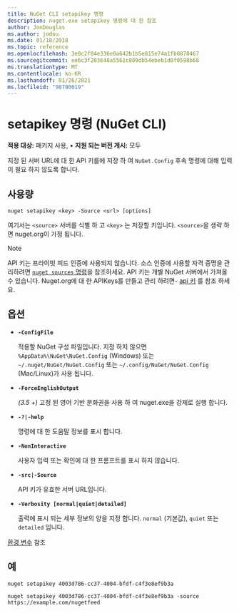```yaml
---
title: NuGet CLI setapikey 명령
description: nuget.exe setapikey 명령에 대 한 참조
author: JonDouglas
ms.author: jodou
ms.date: 01/18/2018
ms.topic: reference
ms.openlocfilehash: 3e0c2f84e336e0a642b1b5e815e74a1fb0878467
ms.sourcegitcommit: ee6c3f203648a5561c809db54ebeb1d0f0598b68
ms.translationtype: MT
ms.contentlocale: ko-KR
ms.lasthandoff: 01/26/2021
ms.locfileid: "98780019"
---
```

# <a name="setapikey-command-nuget-cli"></a>setapikey 명령 (NuGet CLI)

**적용 대상:** 패키지 사용, &bullet; **지원 되는 버전 게시:** 모두

지정 된 서버 URL에 대 한 API 키를에 저장 하 여 `NuGet.Config` 후속 명령에 대해 입력이 필요 하지 않도록 합니다.

## <a name="usage"></a>사용량

```cli
nuget setapikey <key> -Source <url> [options]
```

여기서는 `<source>` 서버를 식별 하 고 `<key>` 는 저장할 키입니다. `<source>`을 생략 하면 nuget.org이 가정 됩니다. 

> [!NOTE]
> API 키는 프라이빗 피드 인증에 사용되지 않습니다. 소스 인증에 사용할 자격 증명을 관리하려면 [`nuget sources` 명령](../cli-reference/cli-ref-sources.md)을 참조하세요.
> API 키는 개별 NuGet 서버에서 가져올 수 있습니다. Nuget.org에 대 한 APIKeys를 만들고 관리 하려면- [api 키](../../nuget-org/scoped-api-keys.md#acquire-an-api-key) 를 참조 하세요.

## <a name="options"></a>옵션

- **`-ConfigFile`**

  적용할 NuGet 구성 파일입니다. 지정 하지 않으면 `%AppData%\NuGet\NuGet.Config` (Windows) 또는 `~/.nuget/NuGet/NuGet.Config` 또는 `~/.config/NuGet/NuGet.Config` (Mac/Linux)가 사용 됩니다.

- **`-ForceEnglishOutput`**

  *(3.5 +)* 고정 된 영어 기반 문화권을 사용 하 여 nuget.exe을 강제로 실행 합니다.

- **`-?|-help`**

  명령에 대 한 도움말 정보를 표시 합니다.

- **`-NonInteractive`**

  사용자 입력 또는 확인에 대 한 프롬프트를 표시 하지 않습니다.

- **`-src|-Source`**

  API 키가 유효한 서버 URL입니다.

- **`-Verbosity [normal|quiet|detailed]`**

  출력에 표시 되는 세부 정보의 양을 지정 합니다. `normal` (기본값), `quiet` 또는 `detailed` 입니다.

[환경 변수](cli-ref-environment-variables.md) 참조

## <a name="examples"></a>예

```cli
nuget setapikey 4003d786-cc37-4004-bfdf-c4f3e8ef9b3a

nuget setapikey 4003d786-cc37-4004-bfdf-c4f3e8ef9b3a -source https://example.com/nugetfeed
```
